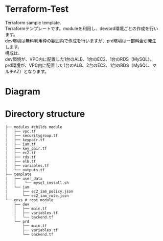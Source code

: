 # Terraform-Test
Terraform sample template.  
Terraformテンプレートです。moduleを利用し、dev/prd環境ごとの作成を行います。  
dev環境は無料利用枠の範囲内で作成を行いますが、prd環境は一部料金が発生します。  
構成は、  
dev環境が、VPC内に配置した1台のALB、1台のEC2、1台のRDS（MySQL）。  
prd環境が、VPC内に配置した1台のALB、2台のEC2、1台のRDS（MySQL、マルチAZ）となります。
# Diagram
# Directory structure

```
├── modules #childs module
│   ├── vpc.tf
|   ├── securitygroup.tf
|   ├── keypair.tf 
|   ├── iam.tf
|   ├── key_pair.tf
|   ├── ec2.tf
|   ├── rds.tf
|   ├── elb.tf
|   ├── variables.tf
|   └── outputs.tf 
├── template 
|   ├── user_data
|   |    └── mysql_install.sh
|   └── iam
|       ├── ec2_iam_policy.json
|       └── ec2_iam_role.json
└── envs # root module
    ├── dev
    │   ├── main.tf
    │   ├── variables.tf
    |   └── backend.tf
    └── prd
        ├── main.tf
        ├── variables.tf
        └── backend.tf   
```
